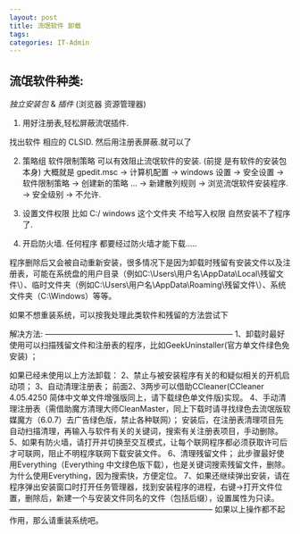 ```yaml
---
layout: post
title: 流氓软件 卸载
tags: 
categories: IT-Admin
---
```


## 


## 流氓软件种类:
*独立安装包* & *插件* (浏览器 资源管理器)

1. 用好注册表,轻松屏蔽流氓插件.

找出软件 相应的 CLSID. 然后用注册表屏蔽.就可以了


2. 策略组
软件限制策略 可以有效阻止流氓软件的安装.
(前提 是有软件的安装包本身)
大概就是 gpedit.msc → 计算机配置 → windows 设置 → 安全设置 
→ 软件限制策略 → 创建新的策略 … → 新建散列规则 → 浏览流氓软件安装程序. → 安全级别 → 不允许.

3. 设置文件权限
比如 C:/ windows 这个文件夹 不给写入权限 自然安装不了程序了.



4. 开启防火墙. 任何程序 都要经过防火墙才能下载.....



程序删除后又会被自动重新安装，很多情况下是因为卸载时残留有安装文件以及注册表，可能在系统盘的用户目录（例如C:\Users\用户名\AppData\Local\残留文件\）、临时文件夹（例如C:\Users\用户名\AppData\Roaming\残留文件\）、系统文件夹（C:\Windows）等等。

如果不想重装系统，可以按我处理此类软件和残留的方法尝试下

解决方法: 
————————————————————————
1、卸载时最好使用可以扫描残留文件和注册表的程序，比如GeekUninstaller(官方单文件绿色免安装) ；

如果已经未使用以上方法卸载：
2、禁止与被安装程序有关的和疑似相关的开机启动项；
3、自动清理注册表；
前面2、3两步可以借助CCleaner(CCleaner 4.05.4250 简体中文单文件增强版同上，请下载绿色单文件版)实现。
4、手动清理注册表（需借助魔方清理大师CleanMaster，同上下载时请寻找绿色去流氓版软媒魔方（6.0.7）去广告绿色版，禁止各种联网）；
安装后，在注册表清理项目先自动扫描清理，再输入与软件有关的关键词，搜索有关注册表项目，手动删除。
5、如果有防火墙，请打开并切换至交互模式，让每个联网程序都必须获取许可后才可联网，阻止不明程序联网下载安装文件。
6、清理残留文件；
此步骤最好使用Everything（Everything 中文绿色版下载），也是关键词搜索残留文件，删除。为什么使用Everything，因为搜索快，方便定位。
7、如果还继续弹出安装，请在程序弹出安装窗口时打开任务管理器，找到安装程序的进程，右键→打开文件位置，删除后，新建一个与安装文件同名的文件（包括后缀），设置属性为只读。
——————————————————————————
如果以上操作都不起作用，那么请重装系统吧。
